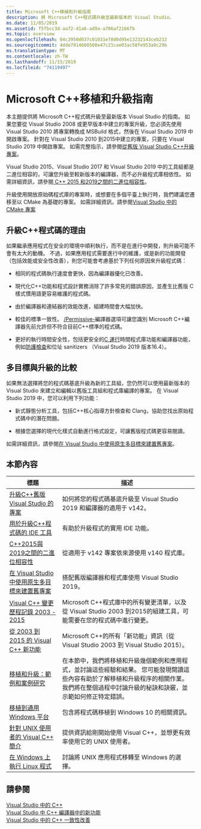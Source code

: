 ```yaml
---
title: Microsoft C++移植和升級指南
description: 將 Microsoft C++程式碼升級至最新版本的 Visual Studio。
ms.date: 11/05/2019
ms.assetid: f5fbcc3d-aa72-41a6-ad9a-a706af2166fb
ms.topic: overview
ms.openlocfilehash: 04c3950d637c01031e78d0d95e13232143ceb232
ms.sourcegitcommit: 4dde7914608508e47c21cae03ac58fe953a0c29b
ms.translationtype: MT
ms.contentlocale: zh-TW
ms.lasthandoff: 11/15/2019
ms.locfileid: "74119497"
---
```

# <a name="microsoft-c-porting-and-upgrading-guide"></a>Microsoft C++移植和升級指南

本主題提供將 Microsoft C++程式碼升級至最新版本 Visual Studio 的指南。 如果您要從 Visual Studio 2008 或更早版本中建立的專案升級，您必須先使用 Visual Studio 2010 將專案轉換成 MSBuild 格式，然後在 Visual Studio 2019 中開啟專案。 針對在 Visual Studio 2010 到2015中建立的專案，只要在 Visual Studio 2019 中開啟專案。 如需完整指示，請參閱[從舊版 Visual Studio C++升級專案](upgrading-projects-from-earlier-versions-of-visual-cpp.md)。

Visual Studio 2015、Visual Studio 2017 和 Visual Studio 2019 中的工具組都是二進位相容的，可讓您升級至較新版本的編譯器，而不必升級程式庫相依性。 如需詳細資訊，請參閱[ C++ 2015 和2019之間的二進位相容性](binary-compat-2015-2017.md)。

升級使用開放原始碼程式庫的專案時，或想要在多個平臺上執行時，我們建議您遷移至以 CMake 為基礎的專案。 如需詳細資訊，請參閱[Visual Studio 中的 CMake 專案](../build/cmake-projects-in-visual-studio.md)

## <a name="reasons-to-upgrade-c-code"></a>升級C++程式碼的理由

如果繼承應用程式在安全的環境中順利執行，而不是在進行中開發，則升級可能不會有太大的動機。 不過，如果應用程式需要進行中的維護，或是新的功能開發（包括效能或安全性改善），則您可能會考慮基於下列任何原因來升級程式碼：

- 相同的程式碼執行速度會更快，因為編譯器優化已改善。

- 現代化C++功能和程式設計實務消除了許多常見的錯誤原因，並產生比舊版 C 樣式慣用語更容易維護的程式碼。

- 由於編譯器和連結器的效能改進，組建時間會大幅加快。

- 較佳的標準一致性。 [/Permissive-](../build/reference/permissive-standards-conformance.md)編譯器選項可讓您識別 Microsoft C++編譯器先前允許但不符合目前C++標準的程式碼。

- 更好的執行時間安全性，包括更安全的[C 運行]()時間程式庫功能和編譯器功能，例如[防護檢查](../build/reference/guard-enable-guard-checks.md)和位址 sanitizers （Visual Studio 2019 版本16.4）。

## <a name="multitargeting-vs-upgrading"></a>多目標與升級的比較

如果無法選擇將您的程式碼基底升級為新的工具組，您仍然可以使用最新版本的 Visual Studio 來建立和編輯以舊版工具組和程式庫編譯的專案。 在 Visual Studio 2019 中，您可以利用下列功能：

- 新式靜態分析工具，包括C++核心指導方針檢查和 Clang，協助您找出原始程式碼中的潛在問題。

- 根據您選擇的現代化樣式自動進行格式設定，可讓舊版程式碼更容易閱讀。

如需詳細資訊，請參閱[在 Visual Studio 中使用原生多目標來建置舊專案](use-native-multi-targeting.md)。

## <a name="in-this-section"></a>本節內容

|標題|描述|
|-----------|-----------------|
|[升級C++舊版 Visual Studio 的專案](upgrading-projects-from-earlier-versions-of-visual-cpp.md)|如何將您的程式碼基底升級至 Visual Studio 2019 和編譯器的適用于 v142。|
|[用於升級C++程式碼的 IDE 工具](ide-tools-for-upgrading-code.md)|有助於升級程式的實用 IDE 功能。|
|[C++2015與2019之間的二進位相容性](binary-compat-2015-2017.md)|從適用于 v142 專案依來源使用 v140 程式庫。|
|[在 Visual Studio 中使用原生多目標來建置舊專案](use-native-multi-targeting.md)|搭配舊版編譯器和程式庫使用 Visual Studio 2019。|
|[Visual C++ 變更歷程記錄 2003 - 2015](visual-cpp-change-history-2003-2015.md)|Microsoft C++程式庫中的所有變更清單，以及從 Visual Studio 2003 到2015的組建工具，可能需要在您的程式碼中進行變更。|
|[從 2003 到 2015 的 Visual C++ 新功能](visual-cpp-what-s-new-2003-through-2015.md)|Microsoft C++的所有「新功能」資訊（從 Visual Studio 2003 到 Visual Studio 2015）。|
|[移植和升級：範例和案例研究](porting-and-upgrading-examples-and-case-studies.md)|在本節中，我們將移植和升級幾個範例和應用程式，並討論這些經驗和結果。 您可能發現閱讀這些內容有助於了解移植和升級程序的相關作業。 我們將在整個過程中討論升級的秘訣和訣竅，並示範如何修正特定錯誤。|
|[移植到通用 Windows 平台](porting-to-the-universal-windows-platform-cpp.md)|包含將程式碼移植到 Windows 10 的相關資訊。|
|[針對 UNIX 使用者的 Visual C++ 簡介](introduction-to-visual-cpp-for-unix-users.md)|提供資訊給剛開始使用 Visual C++，並想更有效率使用它的 UNIX 使用者。|
|[在 Windows 上執行 Linux 程式](porting-from-unix-to-win32.md)|討論將 UNIX 應用程式移轉至 Windows 的選擇。|

## <a name="see-also"></a>請參閱

[Visual Studio 中的 C++](../overview/visual-cpp-in-visual-studio.md)<br/>
[Visual Studio 中 C++ 編譯器中的新功能](../overview/what-s-new-for-visual-cpp-in-visual-studio.md)<br/>
[Visual Studio 中的 C++ 一致性改善](../overview/cpp-conformance-improvements.md)<br/>
